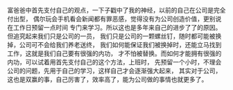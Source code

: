 富爸爸中首先支付自己的观点，一下子戳中了我的神经，以前的自己在公司是完全付出型，
偶尔玩会手机看会新闻都有罪恶感，觉得没有为公司创造价值，更别说在工作日预留一点时间
专门来学习。所以这也是多年来自己的进步了了的原因。但追究起来我们只是公司的一员，
我们只是公司的一颗螺丝钉，随时都可能被换掉，公司可不会给我们养老送终，
我们如何能保证我们被换掉时，还能立马找到工作，这就是我们自己要有很强的内功，
才不怕被替换。而如何才能拥有很强的内功，可以试着用首先支付自己的这个方法，上班时，
先预留一个小时，不理会公司的问题，先用于自己的学习，这样自己才会逐渐强大起来，
其实对于公司，这也是双赢的事，自己厉害了，效率高了，能为公司做的事情也就更多了。